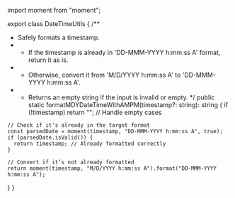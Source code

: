 import moment from "moment";

export class DateTimeUtils {
  /**
   * Safely formats a timestamp.
   * - If the timestamp is already in 'DD-MMM-YYYY h:mm:ss A' format, return it as is.
   * - Otherwise, convert it from 'M/D/YYYY h:mm:ss A' to 'DD-MMM-YYYY h:mm:ss A'.
   * - Returns an empty string if the input is invalid or empty.
   */
  public static formatMDYDateTimeWithAMPM(timestamp?: string): string {
    if (!timestamp) return ""; // Handle empty cases

    // Check if it's already in the target format
    const parsedDate = moment(timestamp, "DD-MMM-YYYY h:mm:ss A", true);
    if (parsedDate.isValid()) {
      return timestamp; // Already formatted correctly
    }

    // Convert if it’s not already formatted
    return moment(timestamp, "M/D/YYYY h:mm:ss A").format("DD-MMM-YYYY h:mm:ss A");
  }
}
